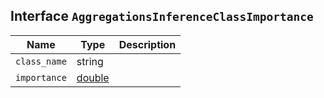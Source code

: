 ## Interface `AggregationsInferenceClassImportance`

| Name | Type | Description |
| - | - | - |
| `class_name` | string | &nbsp; |
| `importance` | [double](./double.md) | &nbsp; |
